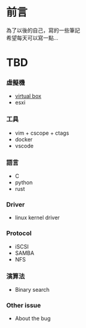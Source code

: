 # 前言
為了以後的自己，寫的一些筆記<br/>
希望每天可以寫一點...<br/>

# TBD
### 虛擬機
- [virtual box](virtualbox/README.md) 
- esxi
### 工具
- vim + cscope + ctags
- docker
- vscode
### 語言
- C
- python
- rust
### Driver
- linux kernel driver
### Protocol
- iSCSI
- SAMBA
- NFS
### 演算法
- Binary search
### Other issue
- About the bug